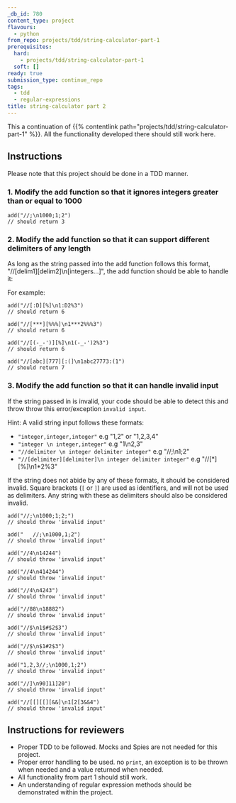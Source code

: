 ```yaml
---
_db_id: 780
content_type: project
flavours:
  - python
from_repo: projects/tdd/string-calculator-part-1
prerequisites:
  hard:
    - projects/tdd/string-calculator-part-1
  soft: []
ready: true
submission_type: continue_repo
tags:
  - tdd
  - regular-expressions
title: string-calculator part 2
---
```


This a continuation of {{% contentlink path="projects/tdd/string-calculator-part-1" %}}. All the functionality developed there should still work here.

## Instructions

Please note that this project should be done in a TDD manner.

### 1. Modify the add function so that it ignores integers greater than or equal to 1000

```
add("//;\n1000;1;2")
// should return 3
```

### 2. Modify the add function so that it can support different delimiters of any length

As long as the string passed into the add function follows this format, "//[delim1][delim2]\n[integers...]", the add function should be able to handle it:

For example:

```
add("//[:D][%]\n1:D2%3")
// should return 6

add("//[***][%%%]\n1***2%%%3")
// should return 6

add("//[(-_-')][%]\n1(-_-')2%3")
// should return 6

add("//[abc][777][:(]\n1abc27773:(1")
// should return 7

```

### 3. Modify the add function so that it can handle invalid input

If the string passed in is invalid, your code should be able to detect this and throw throw this error/exception `invalid input`.

Hint: A valid string input follows these formats:

- `"integer,integer,integer"` e.g "1,2" or "1,2,3,4"
- `"integer \n integer,integer"` e.g "1\n2,3"
- `"//delimiter \n integer delimiter integer"` e.g "//;\n1;2"
- `"//[delimiter][delimiter]\n integer delimiter integer"` e.g "//[\*][%]\n1\*2%3"

If the string does not abide by any of these formats, it should be considered invalid. Square brackets (`[` or `]`) are used as identifiers, and will not be used as delimiters. Any string with these as delimiters should also be considered invalid.

```
add("//;\n1000;1;2;")
// should throw 'invalid input'

add("   //;\n1000,1;2")
// should throw 'invalid input'

add("//4\n14244")
// should throw 'invalid input'

add("//4\n414244")
// should throw 'invalid input'

add("//4\n4243")
// should throw 'invalid input'

add("//88\n18882")
// should throw 'invalid input'

add("//$\n1$#$2$3")
// should throw 'invalid input'

add("//$\n$1#2$3")
// should throw 'invalid input'

add("1,2,3//;\n1000,1;2")
// should throw 'invalid input'

add("//]\n90]11]20")
// should throw 'invalid input'

add("//[[][[][&&]\n1[2[3&&4")
// should throw 'invalid input'

```

## Instructions for reviewers

- Proper TDD to be followed. Mocks and Spies are not needed for this project.
- Proper error handling to be used. no `print`, an exception is to be thrown when needed and a value returned when needed.
- All functionality from part 1 should still work.
- An understanding of regular expression methods should be demonstrated within the project.
